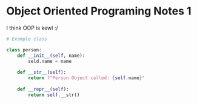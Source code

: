 # Object Oriented Programing Notes 1

I think OOP is kewl :/

```python
# Example class

class person:
    def __init__(self, name):
        seld.name = name
        
    def __str__(self):
        return f"Person Object called: {self.name}"
        
    def __repr__(self):
        return self.__str()
        
```
